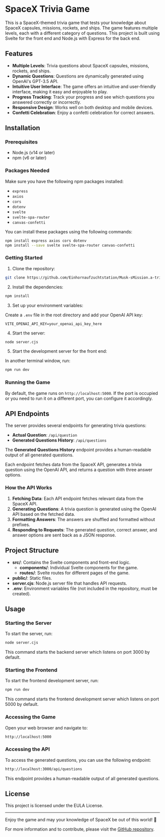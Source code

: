 # SpaceX Trivia Game

This is a SpaceX-themed trivia game that tests your knowledge about SpaceX capsules, missions, rockets, and ships. The game features multiple levels, each with a different category of questions. This project is built using Svelte for the front end and Node.js with Express for the back end.

## Features

- **Multiple Levels**: Trivia questions about SpaceX capsules, missions, rockets, and ships.
- **Dynamic Questions**: Questions are dynamically generated using OpenAI's GPT-3.5 API.
- **Intuitive User Interface**: The game offers an intuitive and user-friendly interface, making it easy and enjoyable to play.
- **Progress Tracking**: Track your progress and see which questions you answered correctly or incorrectly.
- **Responsive Design**: Works well on both desktop and mobile devices.
- **Confetti Celebration**: Enjoy a confetti celebration for correct answers.

## Installation

### Prerequisites

- Node.js (v14 or later)
- npm (v6 or later)

### Packages Needed

Make sure you have the following npm packages installed:

- `express`
- `axios`
- `cors`
- `dotenv`
- `svelte`
- `svelte-spa-router`
- `canvas-confetti`

You can install these packages using the following commands:

```bash
npm install express axios cors dotenv
npm install --save svelte svelte-spa-router canvas-confetti
```

### Getting Started

1. Clone the repository:

```bash
git clone https://github.com/Einhornaufzuchtstation/Musk-sMission.a-trivia-game.git
```

2. Install the dependencies:

```bash
npm install
```

3. Set up your environment variables:

Create a `.env` file in the root directory and add your OpenAI API key:

```env
VITE_OPENAI_API_KEY=your_openai_api_key_here
```

4. Start the server:

```bash
node server.cjs
```

5. Start the development server for the front end:

In another terminal window, run:

```bash
npm run dev
```

### Running the Game

By default, the game runs on `http://localhost:5000`. If the port is occupied or you need to run it on a different port, you can configure it accordingly.

## API Endpoints

The server provides several endpoints for generating trivia questions:

- **Actual Question**: `/api/question`
- **Generated Questions History**: `/api/questions`

The **Generated Questions History** endpoint provides a human-readable output of all generated questions.

Each endpoint fetches data from the SpaceX API, generates a trivia question using the OpenAI API, and returns a question with three answer options.

### How the API Works

1. **Fetching Data**: Each API endpoint fetches relevant data from the SpaceX API.
2. **Generating Questions**: A trivia question is generated using the OpenAI API based on the fetched data.
3. **Formatting Answers**: The answers are shuffled and formatted without prefixes.
4. **Responding to Requests**: The generated question, correct answer, and answer options are sent back as a JSON response.

## Project Structure

- **src/**: Contains the Svelte components and front-end logic.
  - **components/**: Individual Svelte components for the game.
  - **routes/**: Svelte routes for different pages of the game.
- **public/**: Static files.
- **server.cjs**: Node.js server file that handles API requests.
- **.env**: Environment variables file (not included in the repository, must be created).

## Usage

### Starting the Server

To start the server, run:

```bash
node server.cjs
```

This command starts the backend server which listens on port 3000 by default.

### Starting the Frontend

To start the frontend development server, run:

```bash
npm run dev
```

This command starts the frontend development server which listens on port 5000 by default.

### Accessing the Game

Open your web browser and navigate to:

```bash
http://localhost:5000
```

### Accessing the API

To access the generated questions, you can use the following endpoint:

```bash
http://localhost:3000/api/questions
```

This endpoint provides a human-readable output of all generated questions.

## License

This project is licensed under the EULA License.

---

Enjoy the game and may your knowledge of SpaceX be out of this world! 🚀

For more information and to contribute, please visit the [GitHub repository](https://github.com/Einhornaufzuchtstation/Musk-sMission.a-trivia-game).
